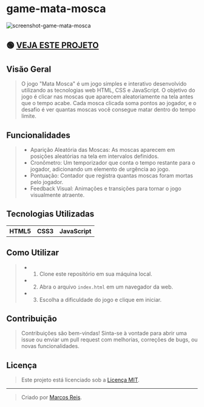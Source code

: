 
# game-mata-mosca

![screenshot-game-mata-mosca](https://github.com/marcosreisdevbr/game-mata-mosca/assets/167995307/241a8cf3-3a1c-432b-af5e-fa706bc21e57)


## 🟢 <a href="https://projetos.marcosreis.dev.br/game-mata-mosca/" target="_blank" rel="noopener"> VEJA ESTE PROJETO </a>


## Visão Geral 

>O jogo "Mata Mosca" é um jogo simples e interativo desenvolvido utilizando as tecnologias web HTML, CSS e JavaScript. O objetivo do jogo é clicar nas moscas que aparecem aleatoriamente na tela antes que o tempo acabe. Cada mosca clicada soma pontos ao jogador, e o desafio é ver quantas moscas você consegue matar dentro do tempo limite.

## Funcionalidades

>- Aparição Aleatória das Moscas: As moscas aparecem em posições aleatórias na tela em intervalos definidos.
>- Cronômetro: Um temporizador que conta o tempo restante para o jogador, adicionando um elemento de urgência ao jogo.
>- Pontuação: Contador que registra quantas moscas foram mortas pelo jogador.
>- Feedback Visual: Animações e transições para tornar o jogo visualmente atraente.

## Tecnologias Utilizadas

<table>
   <tr>
      <th> HTML5 </th>
      <th> CSS3 </th>
      <th> JavaScript </th>
  </tr>
</table>

## Como Utilizar

>- 1. Clone este repositório em sua máquina local.
>- 2. Abra o arquivo `index.html` em um navegador da web.
>- 3. Escolha a dificuldade do jogo e clique em iniciar.


## Contribuição

> Contribuições são bem-vindas! Sinta-se à vontade para abrir uma issue ou enviar um pull request com melhorias, correções de bugs, ou novas funcionalidades.

## Licença

>Este projeto está licenciado sob a [Licença MIT](LICENSE).

---

>Criado por [Marcos Reis](https://github.com/marcosreisdevbr).

